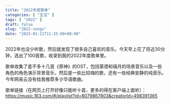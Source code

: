 ```yaml
---
title: "2022年度歌单"
categories: [ "生活" ]
tags: [ "2022" ]
draft: false
slug: "2022-songs"
date: "2023-01-21T11:35:00+08:00"
---
```


2022年也没少听歌，然后就发现了很多自己喜欢的音乐。今天早上花了将近30分钟，选出了100首歌，收录到我的2022年度歌单里。

歌单收集了差不多十几首《原神》的OST，包括蒙德和璃月的场景音乐以及一些角色的角色演示背景音乐，然后是一些比较嗨的歌，还有一些经典安静的纯音乐。今年网易云没有给我推荐多少华语歌曲。

歌单链接（在网页上打开好像只能听十首，更多的得在客户端上面听）：https://music.163.com/#/playlist?id=8079867803&creatorId=498391365